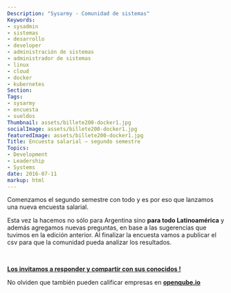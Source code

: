 ```yaml
---
Description: "Sysarmy - Comunidad de sistemas"
Keywords:
- sysadmin 
- sistemas
- desarrollo
- developer
- administración de sistemas
- administrador de sistemas
- linux
- cloud
- docker
- kubernetes
Section: 
Tags:
- sysarmy
- encuesta
- sueldos
Thumbnail: assets/billete200-docker1.jpg
socialImage: assets/billete200-docker1.jpg
featuredImage: assets/billete200-docker1.jpg
Title: Encuesta salarial – segundo semestre
Topics:
- Development
- Leadership
- Systems
date: 2016-07-11
markup: html
---
```


<p>Comenzamos el segundo semestre con todo y es por eso que lanzamos una nueva encuesta salarial.</p>
<p>Esta vez la hacemos no sólo para Argentina sino <strong>para todo Latinoamérica</strong> y además agregamos nuevas preguntas, en base a las sugerencias que tuvimos en la edición anterior. Al finalizar la encuesta vamos a publicar el csv para que la comunidad pueda analizar los resultados.</p>
<p>&nbsp;</p>
<p><strong><a href="http://goo.gl/forms/YDpSxiTVHFqv8vhM2">Los invitamos a responder y compartir con sus conocidos !</a></strong></p>
<p>No olviden que también pueden calificar empresas en <strong><a href="http://openqube.io/">openqube.io</a></strong></p>
